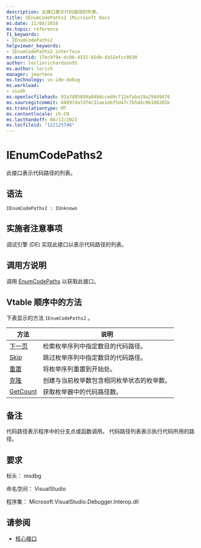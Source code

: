 ```yaml
---
description: 此接口表示代码路径的列表。
title: IEnumCodePaths2 |Microsoft Docs
ms.date: 11/04/2016
ms.topic: reference
f1_keywords:
- IEnumCodePaths2
helpviewer_keywords:
- IEnumCodePaths2 interface
ms.assetid: 17ec9f9e-dc06-4532-b5db-da52efcc8630
author: leslierichardson95
ms.author: lerich
manager: jmartens
ms.technology: vs-ide-debug
ms.workload:
- vssdk
ms.openlocfilehash: 93a7d85899a84b8cced0cf12efaba19a29449476
ms.sourcegitcommit: 68897da7d74c31ae1ebf5d47c7b5ddc9b108265b
ms.translationtype: MT
ms.contentlocale: zh-CN
ms.lasthandoff: 08/13/2021
ms.locfileid: "122125746"
---
```

# <a name="ienumcodepaths2"></a>IEnumCodePaths2
此接口表示代码路径的列表。

## <a name="syntax"></a>语法

```
IEnumCodePaths2 : IUnknown
```

## <a name="notes-for-implementers"></a>实施者注意事项
 调试引擎 (DE) 实现此接口以表示代码路径的列表。

## <a name="notes-for-callers"></a>调用方说明
 调用 [EnumCodePaths](../../../extensibility/debugger/reference/idebugprogram2-enumcodepaths.md) 以获取此接口。

## <a name="methods-in-vtable-order"></a>Vtable 顺序中的方法
 下表显示的方法 `IEnumCodePaths2` 。

|方法|说明|
|------------|-----------------|
|[下一页](../../../extensibility/debugger/reference/ienumcodepaths2-next.md)|检索枚举序列中指定数目的代码路径。|
|[Skip](../../../extensibility/debugger/reference/ienumcodepaths2-skip.md)|跳过枚举序列中指定数目的代码路径。|
|[重置](../../../extensibility/debugger/reference/ienumcodepaths2-reset.md)|将枚举序列重置到开始处。|
|[克隆](../../../extensibility/debugger/reference/ienumcodepaths2-clone.md)|创建与当前枚举数包含相同枚举状态的枚举数。|
|[GetCount](../../../extensibility/debugger/reference/ienumcodepaths2-getcount.md)|获取枚举器中的代码路径数。|

## <a name="remarks"></a>备注
 代码路径表示程序中的分支点或函数调用。 代码路径列表表示执行代码所用的路径。

## <a name="requirements"></a>要求
 标头： msdbg

 命名空间： VisualStudio

 程序集： Microsoft.VisualStudio.Debugger.Interop.dll

## <a name="see-also"></a>请参阅
- [核心接口](../../../extensibility/debugger/reference/core-interfaces.md)
